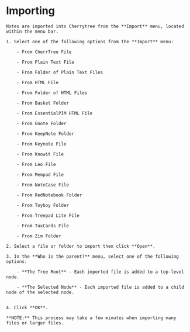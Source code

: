 
# Importing


	Notes are imported into Cherrytree from the **Import** menu, located within the menu bar.

	1. Select one of the following options from the **Import** menu:

		- From CherrTree File

		- From Plain Text File

		- From Folder of Plain Text Files

		- From HTML File

		- From Folder of HTML Files

		- From Basket Folder

		- From EssentialPIM HTML File

		- From Gnote Folder

		- From KeepNote Folder

		- From Keynote File

		- From Knowit File

		- From Leo File

		- From Mempad File

		- From NoteCase File

		- From RedNotebook Folder

		- From Toyboy Folder

		- From Treepad Lite File

		- From TuxCards File

		- From Zim Folder

	2. Select a file or folder to import then click **Open**.

	3. In the **Who is the parent?** menu, select one of the following options:
	
		- **The Tree Root** - Each imported file is added to a top-level node.

		- **The Selected Node** - Each imported file is added to a child node of the selected node.


	4. Click **OK**.

	**NOTE:** This process may take a few minutes when importing many files or larger files.
